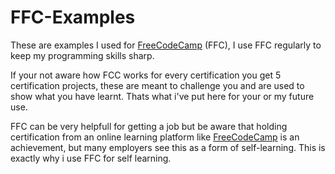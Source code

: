 # FFC-Examples
These are examples I used for <a href="FreeCodeCamp.org">FreeCodeCamp</a> (FFC), I use FFC regularly to keep my programming skills sharp.

If your not aware how FCC works for every certification you get 5 certification projects, these are meant to challenge you and are used to show what you have learnt. Thats what i've put here for your or my future use.

FFC can be very helpfull for getting a job but be aware that holding certification from an online learning platform like <a href="FreeCodeCamp.org">FreeCodeCamp</a>  is an achievement, but many employers see this as a form of self-learning. This is exactly why i use FFC for self learning.
